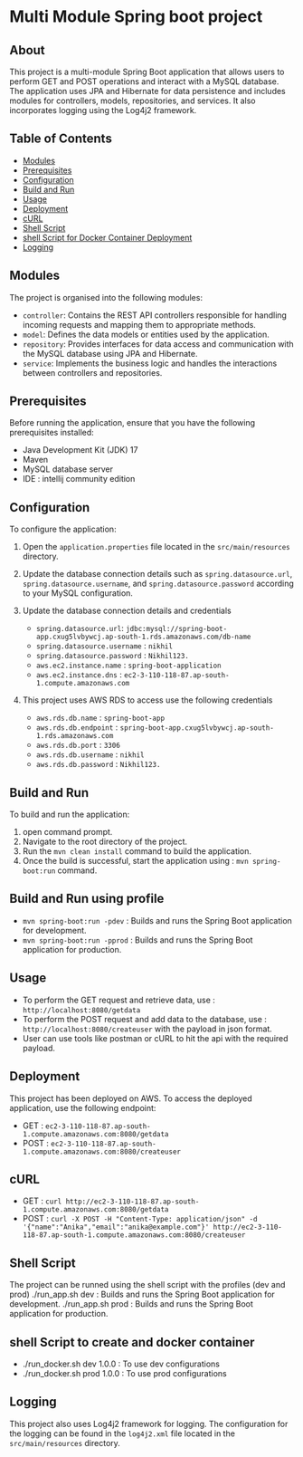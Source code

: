 # Multi Module Spring boot project

## About

This project is a multi-module Spring Boot application that allows users to perform GET and POST operations and interact with a MySQL database. The application uses JPA and Hibernate for data persistence and includes modules for controllers, models, repositories, and services. It also incorporates logging using the Log4j2 framework.  

## Table of Contents

- [Modules](#modules)
- [Prerequisites](#prerequisites)
- [Configuration](#configuration)
- [Build and Run](#build-and-run)
- [Usage](#usage)
- [Deployment](#Deployment)
- [cURL](#cURL)
- [Shell Script](#ShellScript)
- [shell Script for Docker Container Deployment](#Docker-Container-Deployment)
- [Logging](#logging)


## Modules 

  The project is organised into the following modules:

 - `controller`: Contains the REST API controllers responsible for handling incoming requests and mapping them to appropriate methods.
 - `model`: Defines the data models or entities used by the application.
 - `repository`: Provides interfaces for data access and communication with the MySQL database using JPA and Hibernate.
 - `service`: Implements the business logic and handles the interactions between controllers and repositories.


## Prerequisites

Before running the application, ensure that you have the following prerequisites installed:

 - Java Development Kit (JDK) 17
 - Maven
 - MySQL database server
 - IDE : intellij community edition

## Configuration

To configure the application:

1. Open the `application.properties` file located in the `src/main/resources` directory.

2. Update the database connection details such as `spring.datasource.url`, `spring.datasource.username`, and `spring.datasource.password` according to your MySQL configuration.

3. Update the database connection details and credentials 
   - `spring.datasource.url`: `jdbc:mysql://spring-boot-app.cxug5lvbywcj.ap-south-1.rds.amazonaws.com/db-name`
   - `spring.datasource.username` : `nikhil`
   - `spring.datasource.password` : `Nikhil123.`
   - `aws.ec2.instance.name` : `spring-boot-application`
   - `aws.ec2.instance.dns` : `ec2-3-110-118-87.ap-south-1.compute.amazonaws.com`

4. This project uses AWS RDS to access use the following credentials
   - `aws.rds.db.name` : `spring-boot-app`
   - `aws.rds.db.endpoint` : `spring-boot-app.cxug5lvbywcj.ap-south-1.rds.amazonaws.com`
   - `aws.rds.db.port` : `3306`
   - `aws.rds.db.username` : `nikhil`
   - `aws.rds.db.password` : `Nikhil123.`
   

## Build and Run 

To build and run the application:

 1. open command prompt.
 2. Navigate to the root directory of the project.
 3. Run the `mvn clean install` command to build the application. 
 4. Once the build is successful, start the application using : `mvn spring-boot:run` command.

 ## Build and Run using profile
  - `mvn spring-boot:run -pdev` : Builds and runs the Spring Boot application for development.
  - `mvn spring-boot:run -pprod` : Builds and runs the Spring Boot application for production.

## Usage

 - To perform the GET request and retrieve data, use : `http://localhost:8080/getdata`
 - To perform the POST request and add data to the database, use : `http://localhost:8080/createuser` with the payload in json format.
 - User can use tools like postman or cURL to hit the api with the required payload.

## Deployment 

This project has been deployed on AWS. To access the deployed application, use the following endpoint:

 - GET : `ec2-3-110-118-87.ap-south-1.compute.amazonaws.com:8080/getdata`
 - POST : `ec2-3-110-118-87.ap-south-1.compute.amazonaws.com:8080/createuser`

 ## cURL 

 - GET : `curl http://ec2-3-110-118-87.ap-south-1.compute.amazonaws.com:8080/getdata`
 - POST : `curl -X POST -H "Content-Type: application/json" -d '{"name":"Anika","email":"anika@example.com"}' http://ec2-3-110-118-87.ap-south-1.compute.amazonaws.com:8080/createuser`

## Shell Script
The project can be runned using the shell script with the profiles (dev and prod)
./run_app.sh dev : Builds and runs the Spring Boot application for development. 
./run_app.sh prod : Builds and runs the Spring Boot application for production. 

## shell Script to create and docker container
 - ./run_docker.sh dev 1.0.0 : To use dev configurations
 - ./run_docker.sh prod 1.0.0 : To use prod configurations

## Logging

This project also uses Log4j2 framework for logging. The configuration for the logging can be found in the `log4j2.xml` file located in the `src/main/resources` directory.

   
